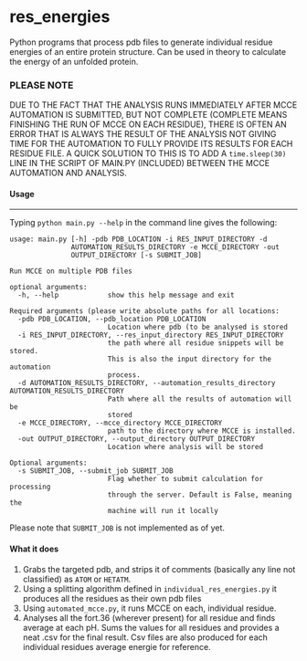 # res_energies
Python programs that process pdb files to generate individual residue energies of an entire protein structure. Can be used in theory to calculate the energy of an unfolded protein.

### PLEASE NOTE
DUE TO THE FACT THAT THE ANALYSIS RUNS IMMEDIATELY AFTER MCCE AUTOMATION IS SUBMITTED, BUT NOT COMPLETE (COMPLETE MEANS FINISHING THE RUN OF MCCE ON EACH RESIDUE), THERE IS OFTEN AN ERROR THAT IS ALWAYS THE RESULT OF THE ANALYSIS NOT GIVING TIME FOR THE AUTOMATION TO FULLY PROVIDE ITS RESULTS FOR EACH RESIDUE FILE. A QUICK SOLUTION TO THIS IS TO ADD A `time.sleep(30)` LINE IN THE SCRIPT OF MAIN.PY (INCLUDED) BETWEEN THE MCCE AUTOMATION AND ANALYSIS. 

#### Usage
---
Typing `python main.py --help` in the command line gives the following:
```
usage: main.py [-h] -pdb PDB_LOCATION -i RES_INPUT_DIRECTORY -d
               AUTOMATION_RESULTS_DIRECTORY -e MCCE_DIRECTORY -out
               OUTPUT_DIRECTORY [-s SUBMIT_JOB]

Run MCCE on multiple PDB files

optional arguments:
  -h, --help            show this help message and exit

Required arguments (please write absolute paths for all locations:
  -pdb PDB_LOCATION, --pdb_location PDB_LOCATION
                        Location where pdb (to be analysed is stored
  -i RES_INPUT_DIRECTORY, --res_input_directory RES_INPUT_DIRECTORY
                        the path where all residue snippets will be stored.
                        This is also the input directory for the automation
                        process.
  -d AUTOMATION_RESULTS_DIRECTORY, --automation_results_directory AUTOMATION_RESULTS_DIRECTORY
                        Path where all the results of automation will be
                        stored
  -e MCCE_DIRECTORY, --mcce_directory MCCE_DIRECTORY
                        path to the directory where MCCE is installed.
  -out OUTPUT_DIRECTORY, --output_directory OUTPUT_DIRECTORY
                        Location where analysis will be stored

Optional arguments:
  -s SUBMIT_JOB, --submit_job SUBMIT_JOB
                        Flag whether to submit calculation for processing
                        through the server. Default is False, meaning the
                        machine will run it locally
```
Please note that `SUBMIT_JOB` is not implemented as of yet.

#### What it does

1. Grabs the targeted pdb, and strips it of comments (basically any line not classified) as `ATOM` or `HETATM`.
2. Using a splitting algorithm defined in `individual_res_energies.py` it produces all the residues as their own pdb files 
3. Using `automated_mcce.py`, it runs MCCE on each, individual residue.
4. Analyses all the fort.36 (wherever present) for all residue and finds average at each pH. Sums the values for all residues and provides a neat .csv for the final result. Csv files are also produced for each individual residues average energie for reference. 

	


